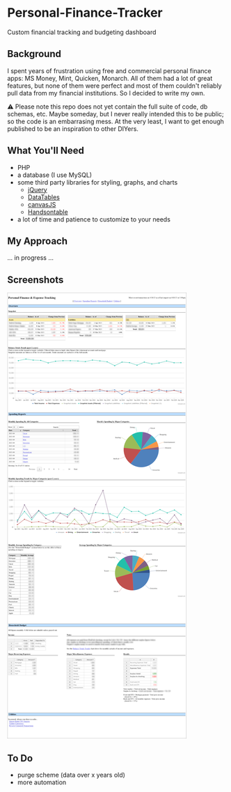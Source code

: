 # Personal-Finance-Tracker
Custom financial tracking and budgeting dashboard

## Background
I spent years of frustration using free and commercial personal finance apps: MS Money, Mint, Quicken, Monarch.  All of them had a lot of great features, but none of them were perfect and most of them couldn't  reliably pull data from my financial institutions. So I decided to write my own.

:warning: Please note this repo does not yet contain the full suite of code, db schemas, etc. Maybe someday, but I never really intended this to be public; so the code is an embarrasing mess. At the very least, I want to get enough published to be an inspiration to other DIYers.

## What You'll Need
- PHP
- a database (I use MySQL)
- some third party libraries for styling, graphs, and charts
  - [jQuery](https://jquery.com/)
  - [DataTables](https://datatables.net/)
  - [canvasJS](https://canvasjs.com/)
  - [Handsontable](https://handsontable.com/)
- a lot of time and patience to customize to your needs

## My Approach
... in progress ...

## Screenshots
![main view](screenshots/main.png "main view")

## To Do
- purge scheme (data over x years old)
- more automation
